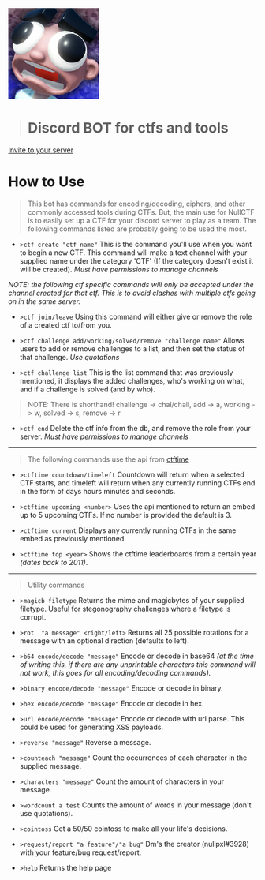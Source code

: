 <img src="werewolf.jpg"/>

 > # **Discord BOT for ctfs and tools**

[Invite to your server](https://discordapp.com/api/oauth2/authorize?client_id=688958016447447057&permissions=2100817008&scope=bot)


#  How to Use
>This bot has commands for encoding/decoding, ciphers, and other commonly accessed tools during CTFs.  But, the main use for NullCTF is to easily set up a CTF for your discord server to play as a team.  The following commands listed are probably going to be used the most.

* `>ctf create "ctf name"`  This is the command you'll use when you want to begin a new CTF.  This command will make a text channel with your supplied name under the category 'CTF' (If the category doesn't exist it will be created).  *Must have permissions to manage channels*

*NOTE: the following ctf specific commands will only be accepted under the channel created for that ctf.  This is to avoid clashes with multiple ctfs going on in the same server.*

 * `>ctf join/leave` Using this command will either give or remove the role of a created ctf to/from you.

 
 * `>ctf challenge add/working/solved/remove "challenge name"` Allows users to add or remove challenges to a list, and then set the status of that challenge. *Use quotations*
 
 * `>ctf challenge list` This is the list command that was previously mentioned, it displays the added challenges, who's working on what, and if a challenge is solved (and by who).

 > NOTE: There is shorthand!  challenge -> chal/chall, add -> a, working -> w, solved -> s, remove -> r

 * `>ctf end` Delete the ctf info from the db, and remove the role from your server.  *Must have permissions to manage channels*

---
>The following commands use the api from [ctftime](https://ctftime.org/api)

 * `>ctftime countdown/timeleft` Countdown will return when a selected CTF starts, and timeleft will return when any currently running CTFs end in the form of days hours minutes and seconds.

* `>ctftime upcoming <number>` Uses the api mentioned to return an embed up to 5 upcoming CTFs.  If no number is provided the default is 3.

* `>ctftime current` Displays any currently running CTFs in the same embed as previously mentioned.

* `>ctftime top <year>`  Shows the ctftime leaderboards from a certain year *(dates back to 2011)*.
---
>Utility commands
* `>magicb filetype` Returns the mime and magicbytes of your supplied filetype. Useful for stegonography challenges where a filetype is corrupt.

* `>rot  "a message" <right/left>` Returns all 25 possible rotations for a message with an optional direction (defaults to left).

* `>b64 encode/decode "message"`  Encode or decode in base64 *(at the time of writing this, if there are any unprintable characters this command will not work, this goes for all encoding/decoding commands).*

* `>binary encode/decode "message"` Encode or decode in binary.

* `>hex encode/decode "message"` Encode or decode in hex.

* `>url encode/decode "message"` Encode or decode with url parse.  This could be used for generating XSS payloads.

* `>reverse "message"` Reverse a message.

* `>counteach "message"` Count the occurrences of each character in the supplied message.

* `>characters "message"` Count the amount of characters in your message.

* `>wordcount a test` Counts the amount of words in  your message (don't use quotations).

* `>cointoss` Get a 50/50 cointoss to make all your life's decisions.

* `>request/report "a feature"/"a bug"` Dm's the creator (nullpxl#3928) with your feature/bug  request/report.

* `>help` Returns the help page


